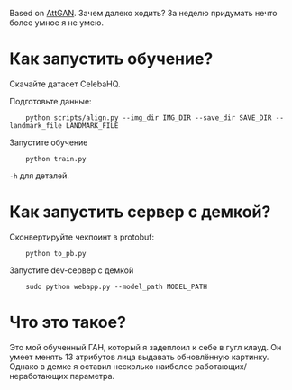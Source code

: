 Based on [AttGAN](https://github.com/LynnHo/AttGAN-Tensorflow/). Зачем далеко ходить? За неделю придумать нечто более умное я не умею.

# Как запустить обучение?
Скачайте датасет CelebaHQ.


Подготовьте данные:
```
    python scripts/align.py --img_dir IMG_DIR --save_dir SAVE_DIR --landmark_file LANDMARK_FILE
```
Запустите обучение
```
    python train.py
```
`-h` для деталей.

# Как запустить сервер с демкой?
Сконвертируйте чекпоинт в protobuf:
```
    python to_pb.py
```
Запустите dev-сервер с демкой
```
    sudo python webapp.py --model_path MODEL_PATH
```

# Что это такое?
Это мой обученный ГАН, который я задеплоил к себе в гугл клауд. Он умеет менять 
13 атрибутов лица выдавать обновлённую картинку. Однако в демке я оставил несколько наиболее работающих/
неработающих параметра.